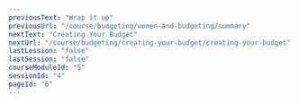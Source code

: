 ```yaml
---
previousText: "Wrap it up"
previousUrl: "/course/budgeting/women-and-budgeting/summary"
nextText: "Creating Your Budget"
nextUrl: "/course/budgeting/creating-your-budget/creating-your-budget"
lastLession: "false"
lastSession: "false"
courseModuleId: "5"
sessionId: "4"
pageId: "6"
---
```



